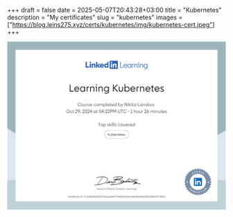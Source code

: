 +++ 
draft = false
date = 2025-05-07T20:43:28+03:00
title = "Kubernetes"
description = "My certificates"
slug = "kubernetes" 
images = ["https://blog.leins275.xyz/certs/kubernetes/img/kubernetes-cert.jpeg"]
+++

[![Certificate image](img/kubernetes-cert.jpeg)](https://lnkd.in/dquDQYE5)
